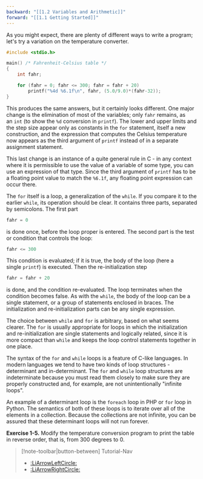 ```yaml
---
backward: "[[1.2 Variables and Arithmetic]]"
forward: "[[1.1 Getting Started]]"
---
```


As you might expect, there are plenty of different ways to write a program; let's try a variation on the temperature converter.

```c
#include <stdio.h>

main() /* Fahrenheit-Celsius table */
{
    int fahr;

    for (fahr = 0; fahr <= 300; fahr = fahr + 20)
        printf("%4d %6.1f\n", fahr, (5.0/9.0)*(fahr-32));
}
```

This produces the same answers, but it certainly looks different. One major change is the elimination of most of the variables; only `fahr` remains, as an `int` (to show the `%d` conversion in `printf`). The lower and upper limits and the step size appear only as constants in the `for` statement, itself a new construction, and the expression that computes the Celsius temperature now appears as the third argument of `printf` instead of in a separate assignment statement.

This last change is an instance of a quite general rule in C - in any context where it is permissible to use the value of a variable of some type, you can use an expression of that type. Since the third argument of `printf` has to be a floating point value to match the `%6.1f`, any floating point expression can occur there.

The `for` itself is a loop, a generalization of the `while`. If you compare it to the earlier `while`, its operation should be clear. It contains three parts, separated by semicolons. The first part

```c
fahr = 0
```

is done once, before the loop proper is entered. The second part is the test or condition that controls the loop:

```c
fahr <= 300
```

This condition is evaluated; if it is true, the body of the loop (here a single `printf`) is executed. Then the re-initialization step

```c
fahr = fahr + 20
```

is done, and the condition re-evaluated. The loop terminates when the condition becomes false. As with the `while`, the body of the loop can be a single statement, or a group of statements enclosed in braces. The initialization and re-initialization parts can be any single expression.

The choice between `while` and `for` is arbitrary, based on what seems clearer. The `for` is usually appropriate for loops in which the initialization and re-initialization are single statements and logically related, since it is more compact than `while` and keeps the loop control statements together in one place.

The syntax of the `for` and `while` loops is a feature of C-like languages. In modern languages we tend to have two kinds of loop structures - determinant and in-determinant. The `for` and `while` loop structures are indeterminate because you must read them closely to make sure they are properly constructed and, for example, are not unintentionally "infinite loops".

An example of a determinant loop is the `foreach` loop in PHP or `for` loop in Python. The semantics of both of these loops is to iterate over all of the elements in a collection. Because the collections are not infinite, you can be assured that these determinant loops will not run forever.

**Exercise 1-5.** Modify the temperature conversion program to print the table in reverse order, that is, from 300 degrees to 0.

> [!note-toolbar|button-between] Tutorial-Nav
> - [:LiArrowLeftCircle:](<1.2 Variables and Arithmetic>) <!-- Backward -->
> - [:LiArrowRightCircle:](<1.2 Variables and Arithmetic>) <!-- Forward -->
